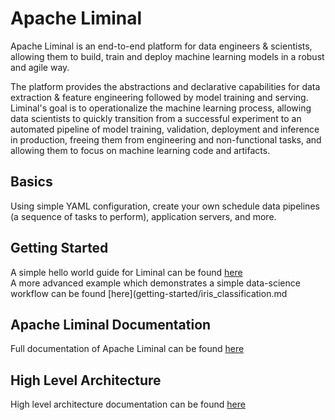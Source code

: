 <!--
Licensed to the Apache Software Foundation (ASF) under one
or more contributor license agreements.  See the NOTICE file
distributed with this work for additional information
regarding copyright ownership.  The ASF licenses this file
to you under the Apache License, Version 2.0 (the
"License"); you may not use this file except in compliance
with the License.  You may obtain a copy of the License at

  http://www.apache.org/licenses/LICENSE-2.0

Unless required by applicable law or agreed to in writing,
software distributed under the License is distributed on an
"AS IS" BASIS, WITHOUT WARRANTIES OR CONDITIONS OF ANY
KIND, either express or implied.  See the License for the
specific language governing permissions and limitations
under the License.
-->

# Apache Liminal

Apache Liminal is an end-to-end platform for data engineers & scientists, allowing them to build,
train and deploy machine learning models in a robust and agile way.

The platform provides the abstractions and declarative capabilities for
data extraction & feature engineering followed by model training and serving.
Liminal's goal is to operationalize the machine learning process, allowing data scientists to
quickly transition from a successful experiment to an automated pipeline of model training,
validation, deployment and inference in production, freeing them from engineering and
non-functional tasks, and allowing them to focus on machine learning code and artifacts.

## Basics

Using simple YAML configuration, create your own schedule data pipelines (a sequence of tasks to
perform), application servers,  and more.

## Getting Started
A simple hello world guide for Liminal can be found [here](getting-started/hello_world.md) \
A more advanced example which demonstrates a simple data-science workflow can be found [here](getting-started/iris_classification.md

## Apache Liminal Documentation
Full documentation of Apache Liminal can be found [here](liminal)

## High Level Architecture
High level architecture documentation can be found [here](architecture.md)